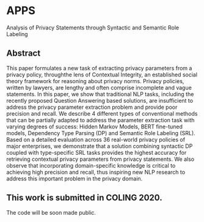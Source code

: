 # APPS
Analysis of Privacy Statements through Syntactic and Semantic Role Labeling

## Abstract
This paper formulates a new task of extracting privacy parameters from a privacy policy, throughthe lens of Contextual Integrity, an established social theory framework for reasoning about privacy norms.  Privacy policies,  written by lawyers,  are lengthy and often comprise incomplete and vague statements.  In this paper, we show that traditional NLP tasks, including the recently proposed Question Answering based solutions, are insufficient to address the privacy parameter extraction problem and provide poor precision and recall.  We describe 4 different types of conventional methods that can be partially adapted to address the parameter extraction task with varying degrees of success: Hidden Markov Models, BERT fine-tuned models, Dependency Type Parsing (DP) and Semantic Role Labeling (SRL). Based on a detailed evaluation across 36 real-world privacy policies of major enterprises, we demonstrate that a solution combining syntactic DP coupled with type-specific SRL tasks provides the highest accuracy for retrieving contextual privacy parameters from privacy statements. We also observe that incorporating domain-specific knowledge is critical to achieving high precision and recall, thus inspiring new NLP research to address this important problem in the privacy domain.

## This work is submitted in COLING 2020.
The code will be soon made public.
